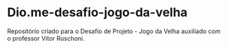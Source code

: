 # Dio.me-desafio-jogo-da-velha
Repositório criado para o Desafio de Projeto - Jogo da Velha
auxiliado com o professor Vitor Ruschoni.
